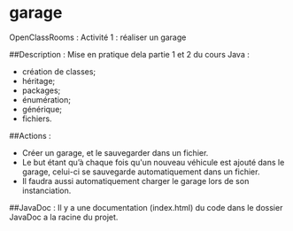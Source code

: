# garage
OpenClassRooms : Activité 1 : réaliser un garage

##Description :
Mise en pratique dela partie 1 et 2 du cours Java :
* création de classes;
* héritage;
* packages;
* énumération;
* générique;
* fichiers.

##Actions :
* Créer un garage, et le sauvegarder dans un fichier.
* Le but étant qu’à chaque fois qu'un nouveau véhicule est ajouté dans le garage, celui-ci se sauvegarde automatiquement dans un fichier. 
* Il faudra aussi automatiquement charger le garage lors de son instanciation.

##JavaDoc : 
Il y a une documentation (index.html) du code dans le dossier JavaDoc a la racine du projet.

